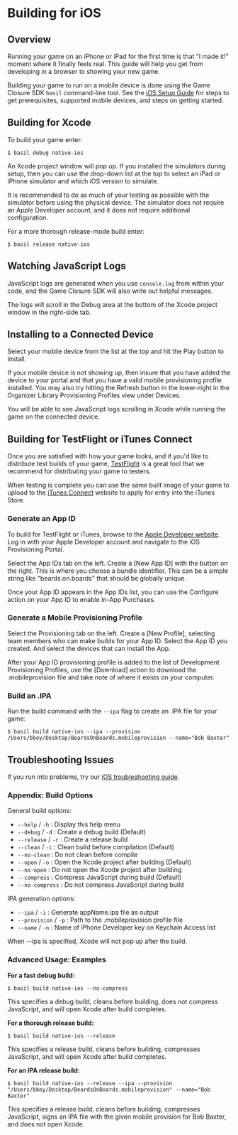 # Building for iOS

## Overview

Running your game on an iPhone or iPad for the first time is that "I made it!" moment where it finally feels real.  This guide will help you get from developing in a browser to showing your new game.

Building your game to run on a mobile device is done using the Game Closure SDK `basil` command-line tool.  See the [iOS Setup Guide](./ios-setup.html) for steps to get prerequisites, supported mobile devices, and steps on getting started.

## Building for Xcode

To build your game enter:

~~~
$ basil debug native-ios
~~~

An Xcode project window will pop up.  If you installed the simulators during setup, then you can use the drop-down list at the top to select an iPad or iPhone simulator and which iOS version to simulate.

It is recommended to do as much of your testing as possible with the simulator before using the physical device.  The simulator does not require an Apple Developer account, and it does not require additional configuration.

For a more thorough release-mode build enter:

~~~
$ basil release native-ios
~~~

## Watching JavaScript Logs

JavaScript logs are generated when you use `console.log` from within your code, and the Game Closure SDK will also write out helpful messages.

The logs will scroll in the Debug area at the bottom of the Xcode project window in the right-side tab.

## Installing to a Connected Device

Select your mobile device from the list at the top and hit the Play button to install.

If your mobile device is not showing up, then insure that you have added the device to your portal and that you have a valid mobile provisioning profile installed.  You may also try hitting the Refresh button in the lower-right in the Organizer Library Provisioning Profiles view under Devices.

You will be able to see JavaScript logs scrolling in Xcode while running the game on the connected device.

## Building for TestFlight or iTunes Connect

Once you are satisfied with how your game looks, and if you'd like to distribute test builds of your game, [TestFlight](http://testflightapp.com/) is a great tool that we recommend for distributing your game to testers.

When testing is complete you can use the same built image of your game to upload to the [iTunes Connect](http://itunesconnect.apple.com) website to apply for entry into the iTunes Store.

### Generate an App ID

To build for TestFlight or iTunes, browse to the [Apple Developer website](http://developer.apple.com).  Log in with your Apple Developer account and navigate to the iOS Provisioning Portal.

Select the App IDs tab on the left.  Create a [New App ID] with the button on the right.  This is where you choose a bundle identifier.  This can be a simple string like "beards.on.boards" that should be globally unique.

Once your App ID appears in the App IDs list, you can use the Configure action on your App ID to enable In-App Purchases.

### Generate a Mobile Provisioning Profile

Select the Provisioning tab on the left.  Create a [New Profile], selecting team members who can make builds for your App ID.  Select the App ID you created.  And select the devices that can install the App.

After your App ID provisioning profile is added to the list of Development Provisioning Profiles, use the [Download] action to download the .mobileprovision file and take note of where it exists on your computer.

### Build an .IPA

Run the build command with the `--ipa` flag to create an .IPA file for your game:

~~~
$ basil build native-ios --ipa --provision /Users/bboy/Desktop/BeardsOnBoards.mobileprovision --name="Bob Baxter"
~~~

## Troubleshooting Issues

If you run into problems, try our [iOS troubleshooting guide](./ios-troubleshooting.html).

### Appendix: Build Options

General build options:

+ `--help` / `-h` : Display this help menu
+ `--debug` / `-d` : Create a debug build (Default)
+ `--release` / `-r` : Create a release build
+ `--clean` / `-c` : Clean build before compilation (Default)
+ `--no-clean` : Do not clean before compile
+ `--open` / `-o` : Open the Xcode project after building (Default)
+ `--no-open` : Do not open the Xcode project after building
+ `--compress` : Compress JavaScript during build (Default)
+ `--no-compress` : Do not compress JavaScript during build

IPA generation options:

+ `--ipa` / `-i` : Generate appName.ipa file as output
+ `--provision` / `-p` : Path to the .mobileprovision profile file
+ `--name` / `-n` : Name of iPhone Developer key on Keychain Access list

When --ipa is specified, Xcode will not pop up after the build.

### Advanced Usage: Examples

**For a fast debug build:**

~~~
$ basil build native-ios --no-compress
~~~

This specifies a debug build, cleans before building, does not compress JavaScript, and will open Xcode after build completes.

**For a thorough release build:**

~~~
$ basil build native-ios --release
~~~

This specifies a release build, cleans before building, compresses JavaScript, and will open Xcode after build completes.

**For an IPA release build:**

~~~
$ basil build native-ios --release --ipa --provision "/Users/bboy/Desktop/BeardsOnBoards.mobileprovision" --name="Bob Baxter"
~~~

This specifies a release build, cleans before building, compresses JavaScript, signs an IPA file with the given mobile provision for Bob Baxter, and does not open Xcode.
